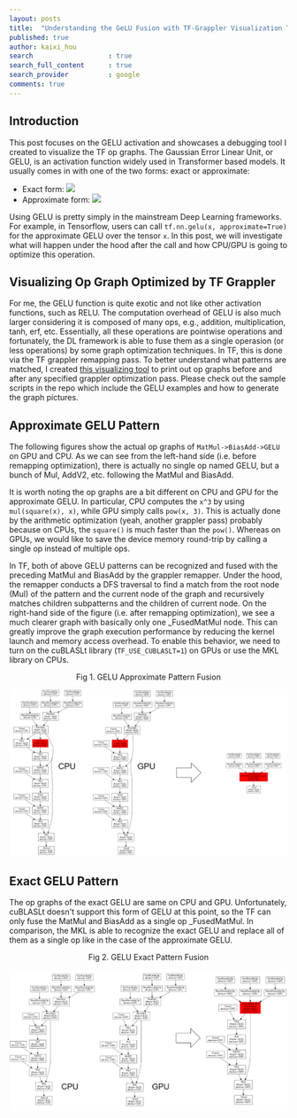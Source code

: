 ```yaml
---
layout: posts
title:  "Understanding the GeLU Fusion with TF-Grappler Visualization Tool"
published: true
author: kaixi_hou
search                   : true
search_full_content      : true
search_provider          : google
comments: true
---
```


## Introduction
This post focuses on the GELU activation and showcases a debugging tool I
created to visualize the TF op graphs. The Gaussian Error Linear Unit, or GELU,
is an activation function widely used in Transformer based models. It usually
comes in with one of the two forms: exact or approximate:
* Exact form: <img src="https://render.githubusercontent.com/render/math?math={GELU}\left(x\right) = x \cdot \frac{1}{2}\left[1 %2B \text{erf}(x/\sqrt{2})\right]">
* Approximate form: <img src="https://render.githubusercontent.com/render/math?math={GELU}\left(x\right) = 0.5x\left(1 %2B \tanh\left[\sqrt{2/\pi}\left(x %2B 0.044715x^{3}\right)\right]\right)">

Using GELU is pretty simply in the mainstream Deep Learning frameworks. For
example, in Tensorflow, users can call `tf.nn.gelu(x, approximate=True)` for the
approximate GELU over the tensor `x`. In this post, we will investigate what
will happen under the hood after the call and how CPU/GPU is going to optimize
this operation.


## Visualizing Op Graph Optimized by TF Grappler
For me, the GELU function is quite exotic and not like other activation
functions, such as RELU. The computation overhead of GELU is also much larger
considering it is composed of many ops, e.g., addition, multiplication, tanh,
erf, etc. Essentially, all these operations are pointwise operations and
fortunately, the DL framework is able to fuse them as a single operasion (or
less operations) by some graph optimization techniques. In TF, this is done via
the TF grappler remapping pass. To better understand what patterns are matched,
I created [this visualizing tool](https://github.com/kaixih/tf_op_graph) to
print out op graphs before and after any specified grappler optimization pass.
Please check out the sample scripts in the repo which include the GELU examples
and how to generate the graph pictures.


## Approximate GELU Pattern
The following figures show the actual op graphs of `MatMul->BiasAdd->GELU` on
GPU and CPU. As we can see from the left-hand side (i.e. before remapping
optimization), there is actually no single op named GELU, but a bunch of Mul,
AddV2, etc. following the MatMul and BiasAdd.

It is worth noting the op graphs are a bit different on CPU and GPU for the
approximate GELU. In particular, CPU computes the `x^3` by using `mul(square(x),
x)`, while GPU simply calls `pow(x, 3)`. This is actually done by the
arithmetic optimization (yeah, another grappler pass) probably because on CPUs,
the `square()` is much faster than the `pow()`. Whereas on GPUs, we would like
to save the device memory round-trip by calling a single op instead of multiple
ops.

In TF, both of above GELU patterns can be recognized and fused with the
preceding MatMul and BiasAdd by the grappler remapper. Under the hood, the
remapper conducts a DFS traversal to find a match from the root node (Mul) of
the pattern and the current node of the graph and recursively matches children
subpatterns and the children of current node. On the right-hand side of the
figure (i.e. after remapping optimization), we see a much clearer graph with
basically only one _FusedMatMul node. This can greatly improve the graph
execution performance by reducing the kernel launch and memory access overhead.
To enable this behavior, we need to turn on the cuBLASLt library
(`TF_USE_CUBLASLT=1`) on GPUs or use the MKL library on CPUs.

<p align=center> Fig 1. GELU Approximate Pattern Fusion </p>

![GELU Approximate Pattern Fusion](/assets/posts_images/gelu_approximate.png)

## Exact GELU Pattern
The op graphs of the exact GELU are same on CPU and GPU. Unfortunately, cuBLASLt
doesn't support this form of GELU at this point, so the TF can only fuse the
MatMul and BiasAdd as a single op _FusedMatMul. In comparison, the MKL is able
to recognize the exact GELU and replace all of them as a single op like in the
case of the approximate GELU.

<p align=center> Fig 2. GELU Exact Pattern Fusion </p>

![GELU Approximate Pattern Fusion](/assets/posts_images/gelu_exact.png)
